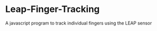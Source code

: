 Leap-Finger-Tracking
====================

A javascript program to track individual fingers using the LEAP sensor